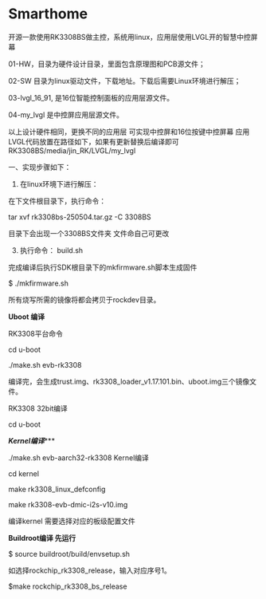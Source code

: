 # Smarthome
开源一款使用RK3308BS做主控，系统用linux，应用层使用LVGL开的智慧中控屏幕

01-HW，目录为硬件设计目录，里面包含原理图和PCB源文件；

02-SW  目录为linux驱动文件，下载地址。下载后需要Linux环境进行解压；

03-lvgl_16_91, 是16位智能控制面板的应用层源文件。

04-my_lvgl  是中控屏应用层源文件。

以上设计硬件相同，更换不同的应用层 可实现中控屏和16位按键中控屏幕
应用LVGL代码放置在路径如下，如果有更新替换后编译即可
RK3308BS/media/jin_RK/LVGL/my_lvgl

一、实现步骤如下：
1. 在linux环境下进行解压：
   
在下文件根目录下，执行命令：

tar xvf rk3308bs-250504.tar.gz  -C 3308BS

目录下会出现一个3308BS文件夹 文件命自己可更改

3. 执行命令： build.sh

完成编译后执行SDK根目录下的mkfirmware.sh脚本生成固件

$ ./mkfirmware.sh

所有烧写所需的镜像将都会拷贝于rockdev目录。

**********************************Uboot 编译**********************************

RK3308平台命令

cd u-boot

./make.sh evb-rk3308

编译完，会生成trust.img、rk3308_loader_v1.17.101.bin、uboot.img三个镜像文件。

RK3308 32bit编译

cd u-boot

*********************************Kernel编译************************************

./make.sh evb-aarch32-rk3308
Kernel编译

cd kernel

make rk3308_linux_defconfig 

make rk3308-evb-dmic-i2s-v10.img

编译kernel 需要选择对应的板级配置文件

******************************Buildroot编译 先运行******************************

$ source buildroot/build/envsetup.sh

如选择rockchip_rk3308_release，输入对应序号1。

$make
rockchip_rk3308_bs_release



